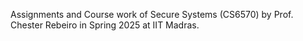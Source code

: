 Assignments and Course work of Secure Systems (CS6570) by Prof. Chester Rebeiro in Spring 2025 at IIT Madras.